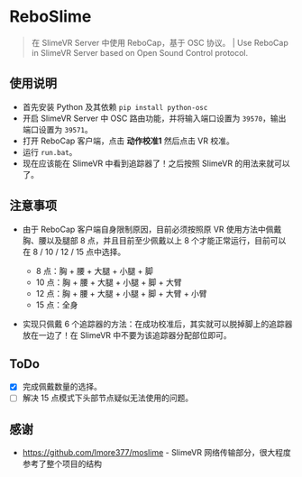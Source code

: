 # ReboSlime
> 在 SlimeVR Server 中使用 ReboCap，基于 OSC 协议。 | Use ReboCap in SlimeVR Server based on Open Sound Control protocol.

## 使用说明

- 首先安装 Python 及其依赖 `pip install python-osc`
- 开启 SlimeVR Server 中 OSC 路由功能，并将输入端口设置为 `39570`，输出端口设置为 `39571`。
- 打开 ReboCap 客户端，点击 **动作校准1** 然后点击 VR 校准。
- 运行 `run.bat`。
- 现在应该能在 SlimeVR 中看到追踪器了！之后按照 SlimeVR 的用法来就可以了。

## 注意事项

- 由于 ReboCap 客户端自身限制原因，目前必须按照原 VR 使用方法中佩戴胸、腰以及腿部 8 点，并且目前至少佩戴以上 8 个才能正常运行，目前可以在 8 / 10 / 12 / 15 点中选择。
  - 8 点：胸 + 腰 + 大腿 + 小腿 + 脚
  - 10 点：胸 + 腰 + 大腿 + 小腿 + 脚 + 大臂
  - 12 点：胸 + 腰 + 大腿 + 小腿 + 脚 + 大臂 + 小臂
  - 15 点：全身

- 实现只佩戴 6 个追踪器的方法：在成功校准后，其实就可以脱掉脚上的追踪器放在一边了！在 SlimeVR 中不要为该追踪器分配部位即可。

## ToDo

- [x] 完成佩戴数量的选择。
- [ ] 解决 15 点模式下头部节点疑似无法使用的问题。

## 感谢

- https://github.com/lmore377/moslime - SlimeVR 网络传输部分，很大程度参考了整个项目的结构
